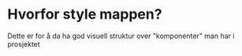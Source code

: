 # Hvorfor style mappen?

Dette er for å da ha god visuell struktur over "komponenter" man har i prosjektet